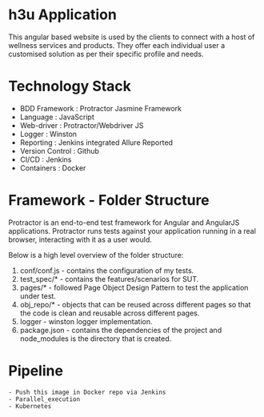 # h3u Application

This angular based website is used by the clients to connect with a host of wellness services and products. They offer each individual user a customised solution as per their specific profile and needs.

# Technology Stack
 
 - BDD Framework	: 	Protractor Jasmine Framework
 - Language         :   JavaScript
 - Web-driver       :   Protractor/Webdriver JS
 - Logger			: 	Winston
 - Reporting        :   Jenkins integrated Allure Reported
 - Version Control  :   Github
 - CI/CD            :   Jenkins
 - Containers		: 	Docker

# Framework - Folder Structure

Protractor is an end-to-end test framework for Angular and AngularJS applications. Protractor runs tests against your application running in a real browser, interacting with it as a user would.

Below is a high level overview of the folder structure:

1. conf/conf.js - contains the configuration of my tests. 
2. test_spec/* - contains the features/scenarios for SUT.
3. pages/* - followed Page Object Design Pattern to test the application under test. 
4. obj_repo/* - objects that can be reused across different pages so that the code is clean and reusable across different pages. 
5. logger - winston logger implementation.
6. package.json - contains the dependencies of the project and node_modules is the directory that is created. 


# Pipeline

	- Push this image in Docker repo via Jenkins
	- Parallel_execution
	- Kubernetes
